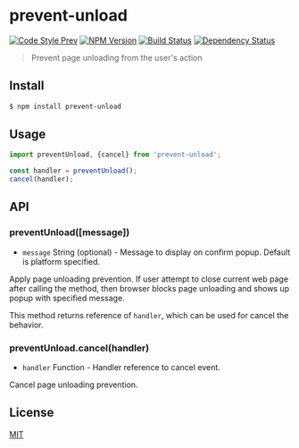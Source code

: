 # prevent-unload

[![Code Style Prev](https://img.shields.io/badge/code%20style-prev-32c8fc.svg)](https://github.com/preco21/eslint-config-prev)
[![NPM Version](https://img.shields.io/npm/v/prevent-unload.svg)](https://www.npmjs.com/package/prevent-unload)
[![Build Status](https://travis-ci.org/preco21/prevent-unload.svg?branch=master)](https://travis-ci.org/preco21/prevent-unload)
[![Dependency Status](https://dependencyci.com/github/preco21/prevent-unload/badge)](https://dependencyci.com/github/preco21/prevent-unload)

> Prevent page unloading from the user's action

## Install

```bash
$ npm install prevent-unload
```

## Usage

```javascript
import preventUnload, {cancel} from 'prevent-unload';

const handler = preventUnload();
cancel(handler);
```

## API

### preventUnload([message])

* `message` String (optional) - Message to display on confirm popup. Default is platform specified.

Apply page unloading prevention. If user attempt to close current web page after calling the method, then browser blocks page unloading and shows up popup with specified message.

This method returns reference of `handler`, which can be used for cancel the behavior.

### preventUnload.cancel(handler)

* `handler` Function - Handler reference to cancel event.

Cancel page unloading prevention.

## License

[MIT](http://preco.mit-license.org/)
